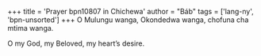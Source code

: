 +++
title = 'Prayer bpn10807 in Chichewa'
author = "Báb"
tags = ['lang-ny', 'bpn-unsorted']
+++
O Mulungu wanga, Okondedwa wanga, chofuna cha mtima wanga. 

O my God, my Beloved, my heart’s desire.
